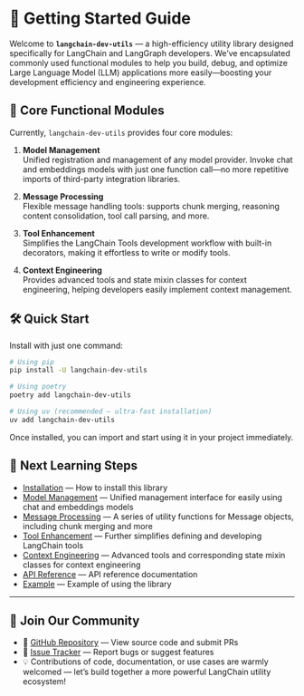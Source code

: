 # 🚀 Getting Started Guide

Welcome to **`langchain-dev-utils`** — a high-efficiency utility library designed specifically for LangChain and LangGraph developers. We’ve encapsulated commonly used functional modules to help you build, debug, and optimize Large Language Model (LLM) applications more easily—boosting your development efficiency and engineering experience.

## 📌 Core Functional Modules

Currently, `langchain-dev-utils` provides four core modules:

1. **Model Management**  
   Unified registration and management of any model provider. Invoke chat and embeddings models with just one function call—no more repetitive imports of third-party integration libraries.

2. **Message Processing**  
   Flexible message handling tools: supports chunk merging, reasoning content consolidation, tool call parsing, and more.

3. **Tool Enhancement**  
   Simplifies the LangChain Tools development workflow with built-in decorators, making it effortless to write or modify tools.

4. **Context Engineering**  
   Provides advanced tools and state mixin classes for context engineering, helping developers easily implement context management.

## 🛠️ Quick Start

Install with just one command:

```bash
# Using pip
pip install -U langchain-dev-utils

# Using poetry
poetry add langchain-dev-utils

# Using uv (recommended — ultra-fast installation)
uv add langchain-dev-utils
```

Once installed, you can import and start using it in your project immediately.

## 📘 Next Learning Steps

- [Installation](./installation.md) — How to install this library
- [Model Management](./model-management.md) — Unified management interface for easily using chat and embeddings models
- [Message Processing](./message-processing.md) — A series of utility functions for Message objects, including chunk merging and more
- [Tool Enhancement](./tool-enhancement.md) — Further simplifies defining and developing LangChain tools
- [Context Engineering](./context-engineering.md) — Advanced tools and corresponding state mixin classes for context engineering
- [API Reference](./api-reference.md) — API reference documentation
- [Example](./example.md) — Example of using the library

---

## 💬 Join Our Community

- 🐙 [GitHub Repository](https://github.com/TBice123123/langchain-dev-utils) — View source code and submit PRs
- 🐞 [Issue Tracker](https://github.com/TBice123123/langchain-dev-utils/issues) — Report bugs or suggest features
- 💡 Contributions of code, documentation, or use cases are warmly welcomed — let’s build together a more powerful LangChain utility ecosystem!
